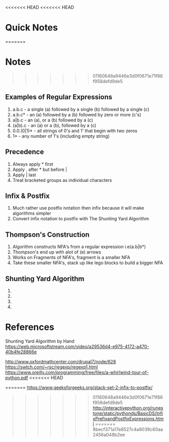 
<<<<<<< HEAD
<<<<<<< HEAD
# Quick Notes
=======
# Notes
>>>>>>> 01160648a9446e3d0f0671e71f86f958defd9de5
## Examples of Regular Expressions
1. a.b.c   - a single (a) followed by a single (b) followed by a single (c)
2. a.b.c*  - an (a) followed by a (b) followed by zero or more (c's)
3. a|b.c   - an (a), or a (b) followed by a (c)
4. (a|b).c - an (a) or a (b), followed by a (c)
5. 0.0.(0|1)* - all strings of 0's and 1' that begin with two zeros
6. 1* - any number of 1's (including empty string)

## Precedence
1. Always apply * first
2. Apply . after * but before |
3. Apply | last
4. Treat bracketed groups as individual characters

## Infix & Postfix
1. Much rather use postfix notation then infix because it will make algorithms simpler
2. Convert infix notation to postfix with The Shunting Yard Algorithm

## Thompson's Construction
1. Algorithm constructs NFA's from a regular expression i.e(a.b|b*)
2. Thompson's end up with alot of (e) arrows
3. Works on Fragments of NFA's, fragment is a smaller NFA
4. Take these smaller NFA's, stack up like lego blocks to build a bigger NFA

## Shunting Yard Algorithm
1. 
2. 
3. 
4. 


# References

Shunting Yard Algorithm by Hand
https://web.microsoftstream.com/video/a29536d4-e975-4172-a470-40b4fe28866e

http://www.oxfordmathcenter.com/drupal7/node/628     
https://swtch.com/~rsc/regexp/regexp1.html    
https://www.oreilly.com/programming/free/files/a-whirlwind-tour-of-python.pdf
<<<<<<< HEAD

=======
https://www.geeksforgeeks.org/stack-set-2-infix-to-postfix/
>>>>>>> 01160648a9446e3d0f0671e71f86f958defd9de5
http://interactivepython.org/runestone/static/pythonds/BasicDS/InfixPrefixandPostfixExpressions.html
=======
>>>>>>> 8becf371a17e8527c4a8039c60aa2456a048b2ee
